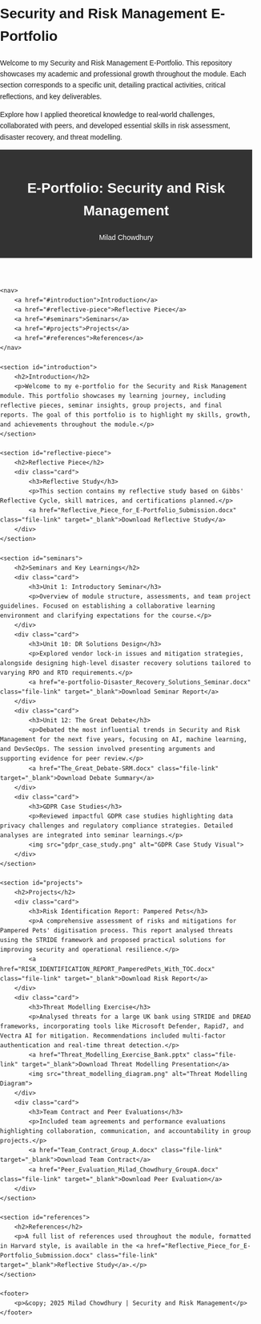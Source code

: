 # Security and Risk Management E-Portfolio

Welcome to my Security and Risk Management E-Portfolio. This repository showcases my academic and professional growth throughout the module. Each section corresponds to a specific unit, detailing practical activities, critical reflections, and key deliverables.

Explore how I applied theoretical knowledge to real-world challenges, collaborated with peers, and developed essential skills in risk assessment, disaster recovery, and threat modelling.



<!DOCTYPE html>
<html lang="en">
<head>
    <meta charset="UTF-8">
    <meta name="viewport" content="width=device-width, initial-scale=1.0">
    <title>E-Portfolio | Security and Risk Management</title>
    <style>
        body {
            font-family: Arial, sans-serif;
            margin: 0;
            padding: 0;
            line-height: 1.6;
        }
        header {
            background: #333;
            color: #fff;
            padding: 1rem 0;
            text-align: center;
        }
        nav {
            text-align: center;
            background: #f4f4f4;
            padding: 1rem;
        }
        nav a {
            margin: 0 1rem;
            text-decoration: none;
            color: #333;
        }
        nav a:hover {
            color: #007BFF;
        }
        section {
            padding: 2rem;
        }
        h2 {
            color: #333;
        }
        .card {
            background: #f9f9f9;
            margin: 1rem 0;
            padding: 1rem;
            border: 1px solid #ddd;
            border-radius: 5px;
        }
        footer {
            text-align: center;
            padding: 1rem;
            background: #333;
            color: #fff;
        }
        .file-link {
            color: #007BFF;
            text-decoration: none;
        }
        img {
            max-width: 100%;
            height: auto;
            display: block;
            margin: 1rem auto;
        }
        table {
            width: 100%;
            border-collapse: collapse;
            margin: 1rem 0;
        }
        table, th, td {
            border: 1px solid #ddd;
        }
        th, td {
            padding: 0.5rem;
            text-align: left;
        }
    </style>
</head>
<body>
    <header>
        <h1>E-Portfolio: Security and Risk Management</h1>
        <p>Milad Chowdhury</p>
    </header>

    <nav>
        <a href="#introduction">Introduction</a>
        <a href="#reflective-piece">Reflective Piece</a>
        <a href="#seminars">Seminars</a>
        <a href="#projects">Projects</a>
        <a href="#references">References</a>
    </nav>
    
    <section id="introduction">
        <h2>Introduction</h2>
        <p>Welcome to my e-portfolio for the Security and Risk Management module. This portfolio showcases my learning journey, including reflective pieces, seminar insights, group projects, and final reports. The goal of this portfolio is to highlight my skills, growth, and achievements throughout the module.</p>
    </section>
    
    <section id="reflective-piece">
        <h2>Reflective Piece</h2>
        <div class="card">
            <h3>Reflective Study</h3>
            <p>This section contains my reflective study based on Gibbs' Reflective Cycle, skill matrices, and certifications planned.</p>
            <a href="Reflective_Piece_for_E-Portfolio_Submission.docx" class="file-link" target="_blank">Download Reflective Study</a>
        </div>
    </section>
    
    <section id="seminars">
        <h2>Seminars and Key Learnings</h2>
        <div class="card">
            <h3>Unit 1: Introductory Seminar</h3>
            <p>Overview of module structure, assessments, and team project guidelines. Focused on establishing a collaborative learning environment and clarifying expectations for the course.</p>
        </div>
        <div class="card">
            <h3>Unit 10: DR Solutions Design</h3>
            <p>Explored vendor lock-in issues and mitigation strategies, alongside designing high-level disaster recovery solutions tailored to varying RPO and RTO requirements.</p>
            <a href="e-portfolio-Disaster_Recovery_Solutions_Seminar.docx" class="file-link" target="_blank">Download Seminar Report</a>
        </div>
        <div class="card">
            <h3>Unit 12: The Great Debate</h3>
            <p>Debated the most influential trends in Security and Risk Management for the next five years, focusing on AI, machine learning, and DevSecOps. The session involved presenting arguments and supporting evidence for peer review.</p>
            <a href="The_Great_Debate-SRM.docx" class="file-link" target="_blank">Download Debate Summary</a>
        </div>
        <div class="card">
            <h3>GDPR Case Studies</h3>
            <p>Reviewed impactful GDPR case studies highlighting data privacy challenges and regulatory compliance strategies. Detailed analyses are integrated into seminar learnings.</p>
            <img src="gdpr_case_study.png" alt="GDPR Case Study Visual">
        </div>
    </section>
    
    <section id="projects">
        <h2>Projects</h2>
        <div class="card">
            <h3>Risk Identification Report: Pampered Pets</h3>
            <p>A comprehensive assessment of risks and mitigations for Pampered Pets' digitisation process. This report analysed threats using the STRIDE framework and proposed practical solutions for improving security and operational resilience.</p>
            <a href="RISK_IDENTIFICATION_REPORT_PamperedPets_With_TOC.docx" class="file-link" target="_blank">Download Risk Report</a>
        </div>
        <div class="card">
            <h3>Threat Modelling Exercise</h3>
            <p>Analysed threats for a large UK bank using STRIDE and DREAD frameworks, incorporating tools like Microsoft Defender, Rapid7, and Vectra AI for mitigation. Recommendations included multi-factor authentication and real-time threat detection.</p>
            <a href="Threat_Modelling_Exercise_Bank.pptx" class="file-link" target="_blank">Download Threat Modelling Presentation</a>
            <img src="threat_modelling_diagram.png" alt="Threat Modelling Diagram">
        </div>
        <div class="card">
            <h3>Team Contract and Peer Evaluations</h3>
            <p>Included team agreements and performance evaluations highlighting collaboration, communication, and accountability in group projects.</p>
            <a href="Team_Contract_Group_A.docx" class="file-link" target="_blank">Download Team Contract</a>
            <a href="Peer_Evaluation_Milad_Chowdhury_GroupA.docx" class="file-link" target="_blank">Download Peer Evaluation</a>
        </div>
    </section>
    
    <section id="references">
        <h2>References</h2>
        <p>A full list of references used throughout the module, formatted in Harvard style, is available in the <a href="Reflective_Piece_for_E-Portfolio_Submission.docx" class="file-link" target="_blank">Reflective Study</a>.</p>
    </section>
    
    <footer>
        <p>&copy; 2025 Milad Chowdhury | Security and Risk Management</p>
    </footer>
</body>
</html>
